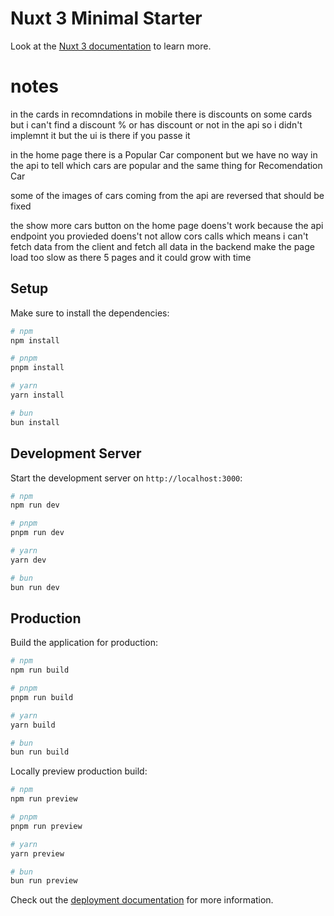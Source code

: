 # Nuxt 3 Minimal Starter

Look at the [Nuxt 3 documentation](https://nuxt.com/docs/getting-started/introduction) to learn more.

# notes

in the cards in recomndations in mobile there is discounts on some cards but i can't find a discount % or has discount or not in the api
so i didn't implemnt it but the ui is there if you passe it

in the home page there is a Popular Car component but we have no way in the api to tell which cars are popular and the same thing for Recomendation Car

some of the images of cars coming from the api are reversed that should be fixed

the show more cars button on the home page doens't work because the api endpoint you provieded doens't not allow cors calls which means i can't fetch data from the client and fetch all data in the backend make the page load too slow as there 5 pages and it could grow with time

## Setup

Make sure to install the dependencies:

```bash
# npm
npm install

# pnpm
pnpm install

# yarn
yarn install

# bun
bun install
```

## Development Server

Start the development server on `http://localhost:3000`:

```bash
# npm
npm run dev

# pnpm
pnpm run dev

# yarn
yarn dev

# bun
bun run dev
```

## Production

Build the application for production:

```bash
# npm
npm run build

# pnpm
pnpm run build

# yarn
yarn build

# bun
bun run build
```

Locally preview production build:

```bash
# npm
npm run preview

# pnpm
pnpm run preview

# yarn
yarn preview

# bun
bun run preview
```

Check out the [deployment documentation](https://nuxt.com/docs/getting-started/deployment) for more information.
